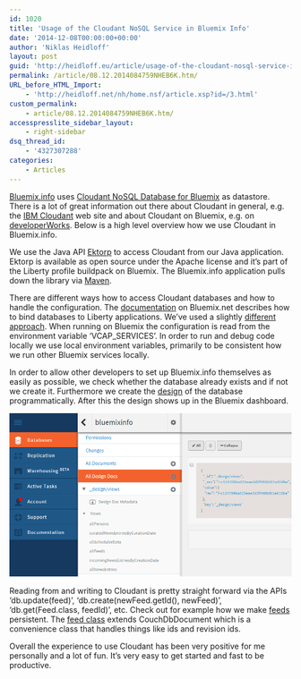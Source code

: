 ```yaml
---
id: 1020
title: 'Usage of the Cloudant NoSQL Service in Bluemix Info'
date: '2014-12-08T00:00:00+00:00'
author: 'Niklas Heidloff'
layout: post
guid: 'http://heidloff.eu/article/usage-of-the-cloudant-nosql-service-in-bluemix-info/'
permalink: /article/08.12.2014084759NHEB6K.htm/
URL_before_HTML_Import:
    - 'http://heidloff.net/nh/home.nsf/article.xsp?id=/3.html'
custom_permalink:
    - article/08.12.2014084759NHEB6K.htm/
accesspresslite_sidebar_layout:
    - right-sidebar
dsq_thread_id:
    - '4327307288'
categories:
    - Articles
---
```


 [Bluemix.info](http://www.bluemix.info/) uses [Cloudant NoSQL Database for Bluemix](https://www.ng.bluemix.net/docs/#services/Cloudant/index.html#Cloudant) as datastore. There is a lot of great information out there about Cloudant in general, e.g. the [IBM Cloudant](https://cloudant.com/for-developers/) web site and about Cloudant on Bluemix, e.g. on [developerWorks](https://developer.ibm.com/bluemix/2014/07/08/cloudant_on_bluemix/). Below is a high level overview how we use Cloudant in Bluemix.info.

 We use the Java API [Ektorp](http://ektorp.org/) to access Cloudant from our Java application. Ektorp is available as open source under the Apache license and it’s part of the Liberty profile buildpack on Bluemix. The Bluemix.info application pulls down the library via [Maven](https://github.com/IBM-Bluemix/news-aggregator/blob/master/pom.xml).

 There are different ways how to access Cloudant databases and how to handle the configuration. The [documentation](https://www.ng.bluemix.net/docs/#services/Cloudant/index.html#cloudant_004) on Bluemix.net describes how to bind databases to Liberty applications. We’ve used a slightly [different approach](https://github.com/IBM-Bluemix/news-aggregator/blob/master/src/main/java/net/bluemix/newsaggregator/DatabaseUtilities.java). When running on Bluemix the configuration is read from the environment variable ‘VCAP\_SERVICES’. In order to run and debug code locally we use local environment variables, primarily to be consistent how we run other Bluemix services locally.

 In order to allow other developers to set up Bluemix.info themselves as easily as possible, we check whether the database already exists and if not we create it. Furthermore we create the [design](https://github.com/IBM-Bluemix/news-aggregator/blob/master/src/main/java/net/bluemix/newsaggregator/DatabaseDesign.java) of the database programmatically. After this the design shows up in the Bluemix dashboard.

![image](/assets/img/2014/12/cloudantbi.png)

 Reading from and writing to Cloudant is pretty straight forward via the APIs ‘db.update(feed)’, ‘db.create(newFeed.getId(), newFeed)’, ‘db.get(Feed.class, feedId)’, etc. Check out for example how we make [feeds](https://github.com/IBM-Bluemix/news-aggregator/blob/master/src/main/java/net/bluemix/newsaggregator/feeds/FeedStorage.java) persistent. The [feed class](https://github.com/IBM-Bluemix/news-aggregator/blob/master/src/main/java/net/bluemix/newsaggregator/feeds/Feed.java) extends CouchDbDocument which is a convenience class that handles things like ids and revision ids.

 Overall the experience to use Cloudant has been very positive for me personally and a lot of fun. It’s very easy to get started and fast to be productive.